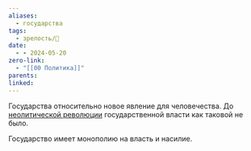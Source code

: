 ```yaml
---
aliases:
  - государства
tags:
  - зрелость/🌱
date:
  - - 2024-05-20
zero-link:
  - "[[00 Политика]]"
parents: 
linked:
---
```

Государства относительно новое явление для человечества. До [неолитической революции](Неолитическая%20революция.md) государственной власти как таковой не было.

Государство имеет монополию на власть и насилие.